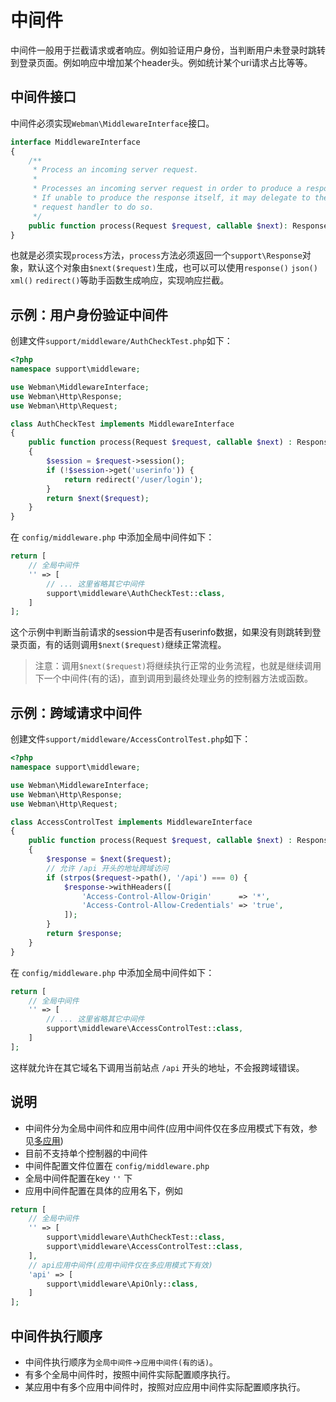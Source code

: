 # 中间件
中间件一般用于拦截请求或者响应。例如验证用户身份，当判断用户未登录时跳转到登录页面。例如响应中增加某个header头。例如统计某个uri请求占比等等。

## 中间件接口
中间件必须实现`Webman\MiddlewareInterface`接口。
```php
interface MiddlewareInterface
{
    /**
     * Process an incoming server request.
     *
     * Processes an incoming server request in order to produce a response.
     * If unable to produce the response itself, it may delegate to the provided
     * request handler to do so.
     */
    public function process(Request $request, callable $next): Response;
}
```
也就是必须实现`process`方法，`process`方法必须返回一个`support\Response`对象，默认这个对象由`$next($request)`生成，也可以可以使用`response()` `json()` `xml()` `redirect()`等助手函数生成响应，实现响应拦截。

 
## 示例：用户身份验证中间件
创建文件`support/middleware/AuthCheckTest.php`如下：
```php
<?php
namespace support\middleware;

use Webman\MiddlewareInterface;
use Webman\Http\Response;
use Webman\Http\Request;

class AuthCheckTest implements MiddlewareInterface
{
    public function process(Request $request, callable $next) : Response
    {
        $session = $request->session();
        if (!$session->get('userinfo')) {
            return redirect('/user/login');
        }
        return $next($request);
    }
}
```

在 `config/middleware.php` 中添加全局中间件如下：
```php
return [
    // 全局中间件
    '' => [
        // ... 这里省略其它中间件
        support\middleware\AuthCheckTest::class,
    ]
];
```

这个示例中判断当前请求的session中是否有userinfo数据，如果没有则跳转到登录页面，有的话则调用`$next($request)`继续正常流程。

> 注意：调用`$next($request)`将继续执行正常的业务流程，也就是继续调用下一个中间件(有的话)，直到调用到最终处理业务的控制器方法或函数。

## 示例：跨域请求中间件
创建文件`support/middleware/AccessControlTest.php`如下：
```php
<?php
namespace support\middleware;

use Webman\MiddlewareInterface;
use Webman\Http\Response;
use Webman\Http\Request;

class AccessControlTest implements MiddlewareInterface
{
    public function process(Request $request, callable $next) : Response
    {
        $response = $next($request);
        // 允许 /api 开头的地址跨域访问
        if (strpos($request->path(), '/api') === 0) {
            $response->withHeaders([
                'Access-Control-Allow-Origin'      => '*',
                'Access-Control-Allow-Credentials' => 'true',
            ]);
        }
        return $response;
    }
}
```

在 `config/middleware.php` 中添加全局中间件如下：
```php
return [
    // 全局中间件
    '' => [
        // ... 这里省略其它中间件
        support\middleware\AccessControlTest::class,
    ]
];
```

这样就允许在其它域名下调用当前站点 `/api` 开头的地址，不会报跨域错误。

## 说明
  
 - 中间件分为全局中间件和应用中间件(应用中间件仅在多应用模式下有效，参见[多应用](multiapp.md))
 - 目前不支持单个控制器的中间件
 - 中间件配置文件位置在 `config/middleware.php`
 - 全局中间件配置在key `''` 下
 - 应用中间件配置在具体的应用名下，例如
```php
return [
    // 全局中间件
    '' => [
        support\middleware\AuthCheckTest::class,
        support\middleware\AccessControlTest::class,
    ],
    // api应用中间件(应用中间件仅在多应用模式下有效)
    'api' => [
        support\middleware\ApiOnly::class,
    ]
];
```

## 中间件执行顺序
 - 中间件执行顺序为`全局中间件`->`应用中间件(有的话)`。
 - 有多个全局中间件时，按照中间件实际配置顺序执行。
 - 某应用中有多个应用中间件时，按照对应应用中间件实际配置顺序执行。
